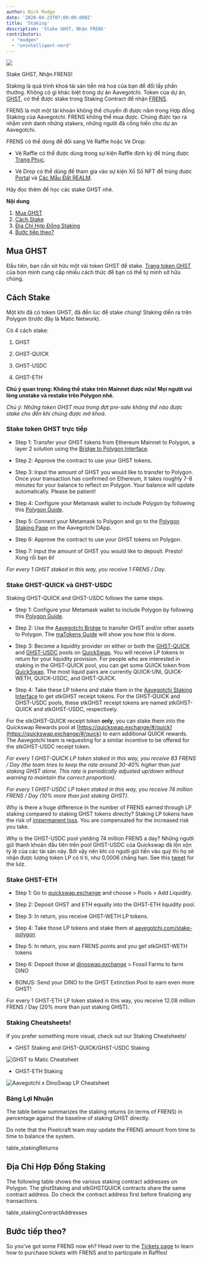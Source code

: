 ```yaml
---
author: Nick Mudge
date: '2020-04-23T07:00:00.000Z'
title: 'Staking'
description: 'Stake GHST, Nhận FRENS'
contributors:
  - "mudgen"
  - "unintelligent-nerd"
---
```



<div class="headerImageContainer">
<img class="headerImage" src="/staking/staking.png">
<p class="headerImageText">Stake GHST, Nhận FRENS!</p>
</div>

Staking là quá trình khoá tài sản tiền mã hoá của bạn để đổi lấy phần thưởng. Không có gì khác biệt trong dự án Aavegotchi. Token của dự án, [GHST](/posts/ghst), có thể được stake trong Staking Contract để nhận [FRENS](/posts/glossary#frens).

FRENS là một một tài khoản không thể chuyển đi được nằm trong Hợp đồng Staking của Aavegotchi. FRENS không thể mua được. Chúng được tạo ra nhằm vinh danh những stakers, những người đã cống hiến cho dự án Aavegotchi.

FRENS có thể dùng để đổi sang Vé Raffle hoặc Vé Drop:

* Vé Raffle có thể được dùng trong sự kiện Raffle định kỳ để trúng được [Trang Phục](/wearables).

* Vé Drop có thể dùng để tham gia vào sự kiện Xổ Số NFT để trúng được [Portal](/portals) và [Các Mẫu Đất REALM](/metaverse).

Hãy đọc thêm để học các stake GHST nhé.

<div class="contentsBox">

**Nội dung**

<ol>
<li><a href=#purchasing-ghst>Mua GHST</a></li>
<li><a href=#how-to-stake>Cách Stake</a></li>
<li><a href=#staking-contract-addresses>Địa Chỉ Hợp Đồng Staking</a></li>
<li><a href=#what-s-next->Bước tiếp theo?</a></li>
</ol>

</div>

## Mua GHST
Đầu tiên, bạn cần sở hữu một vài token GHST để stake. [Trang token GHST](/posts/ghst) của bọn mình cung cấp nhiều cách thức để bạn có thể tự mình sở hữu chúng.

## Cách Stake
Một khi đã có token GHST, đã đến lúc để stake chúng! Staking diễn ra trên Polygon (trước đây là Matic Network).

Có 4 cách stake:

1. GHST

2. GHST-QUICK

3. GHST-USDC

4. GHST-ETH

**Chú ý quan trọng: Không thể stake trên Mainnet được nữa! Mọi người vui lòng unstake và restake trên Polygon nhé.**

*Chú ý: Những token GHST mua trong đợt pre-sale không thể nào được stake cho đến khi chúng được mở khoá.*

### Stake token GHST trực tiếp

* Step 1: Transfer your GHST tokens from Ethereum Mainnet to Polygon, a layer 2 solution using the [Bridge to Polygon Interface](https://aavegotchi.com/bridge).

* Step 2: Approve the contract to use your GHST tokens.

* Step 3: Input the amount of GHST you would like to transfer to Polygon. Once your transaction has confirmed on Ethereum, it takes roughly 7-8 minutes for your balance to reflect on Polygon. Your balance will update automatically. Please be patient!

* Step 4: Configure your Metamask wallet to include Polygon by following this [Polygon Guide](/polygon).

* Step 5: Connect your Metamask to Polygon and go to the [Polygon Staking Page](https://aavegotchi.com/stake-polygon) on the Aavegotchi DApp.

* Step 6: Approve the contract to use your GHST tokens on Polygon.

* Step 7: Input the amount of GHST you would like to deposit. Presto! Xong rồi bạn êi!

*For every 1 GHST staked in this way, you receive 1 FRENS / Day.*

### Stake GHST-QUICK và GHST-USDC

Staking GHST-QUICK and GHST-USDC follows the same steps.

* Step 1: Configure your Metamask wallet to include Polygon by following this [Polygon Guide](/polygon).

* Step 2: Use the [Aavegotchi Bridge](https://aavegotchi.com/bridge) to transfer GHST and/or other assets to Polygon. The [maTokens Guide](/matokens) will show you how this is done.

* Step 3: Become a liquidity provider on either or both the [GHST-QUICK](https://info.quickswap.exchange/pair/0x8b1fd78ad67c7da09b682c5392b65ca7caa101b9) and [GHST-USDC](https://info.quickswap.exchange/pair/0x096c5ccb33cfc5732bcd1f3195c13dbefc4c82f4) pools on [QuickSwap](https://quickswap.exchange). You will receive LP tokens in return for your liquidity provision. For people who are interested in staking in the GHST-QUICK pool, you can get some QUICK token from [QuickSwap](https://quickswap.exchange). The most liquid pairs are currently QUICK-UNI, QUICK-WETH, QUICK-USDC, and GHST-QUICK.

* Step 4: Take these LP tokens and stake them in the [Aavegotchi Staking Interface](https://aavegotchi.com/stake-polygon) to get stkGHST receipt tokens. For the GHST-QUICK and GHST-USDC pools, these stkGHST receipt tokens are named stkGHST-QUICK and stkGHST-USDC, respectively.

For the stkGHST-QUICK receipt token **only**, you can stake them into the Quickswap Rewards pool at [https://quickswap.exchange/#/quick](https://quickswap.exchange/#/quick) to earn additional QUICK rewards. The Aavegotchi team is requesting for a similar incentive to be offered for the stkGHST-USDC receipt token.

*For every 1 GHST-QUICK LP token staked in this way, you receive 83 FRENS / Day (the team tries to keep the rate around 30-40% higher than just staking GHST alone. This rate is periodically adjusted up/down without warning to maintain the correct proportion).*

*For every 1 GHST-USDC LP token staked in this way, you receive 74 million FRENS / Day (10% more than just staking GHST).*

Why is there a huge difference in the number of FRENS earned through LP staking compared to staking GHST tokens directly? Staking LP tokens have the risk of [impermanent loss](/glossary#impermanent-loss). You are compensated for the increased risk you take.

Why is the GHST-USDC pool yielding 74 million FRENS a day? Những người gửi thanh khoản đầu tiên trên pool GHST-USDC của Quickswap đã lộn xộn tỷ lệ của các tài sản này. Bởi vậy nên khi có người gửi tiền vào quỹ thì họ sẽ nhận được lượng token LP có tí ti, như 0,0006 chẳng hạn. See this [tweet](https://twitter.com/coderdannn/status/1362423402871447554) for the lulz.

### Stake GHST-ETH

* Step 1: Go to [quickswap.exchange](https://quickswap.exchange/) and choose > Pools > Add Liquidity.

* Step 2: Deposit GHST and ETH equally into the GHST-ETH liquidity pool.

* Step 3: In return, you receive GHST-WETH LP tokens.

* Step 4: Take those LP tokens and stake them at [aavegotchi.com/stake-polygon](https://aavegotchi.com/stake-polygon)

* Step 5: In return, you earn FRENS points and you get stkGHST-WETH tokens

* Step 6: Deposit those at [dinoswap.exchange](https://dinoswap.exchange/) > Fossil Farms to farm DINO

* BONUS: Send your DINO to the GHST Extinction Pool to earn even more GHST!

For every 1 GHST-ETH LP token staked in this way, you receive 12.08 million FRENS / Day (20% more than just staking GHST).

### Staking Cheatsheets!

If you prefer something more visual, check out our Staking Cheatsheets!

* GHST Staking and GHST-QUICK/GHST-USDC Staking

<img class = "bodyImage" src = "/staking/GHST-to-Matic-Cheatsheet.png" alt = "GHST to Matic Cheatsheet" />

* GHST-ETH Staking

<img class = "bodyImage" src = "/staking/aavegotchi-dinoswap-lp-cheatsheet.png" alt = "Aavegotchi x DinoSwap LP Cheatsheet" />

### Bảng Lợi Nhuận

The table below summarizes the staking returns (in terms of FRENS) in percentage against the baseline of staking GHST directly.

Do note that the Pixelcraft team may update the FRENS amount from time to time to balance the system.

table_stakingReturns

## Địa Chỉ Hợp Đồng Staking

The following table shows the various staking contract addresses on Polygon. The ghstStaking and stkGHSTQUICK contracts share the same contract address. Do check the contract address first before finalizing any transactions.

table_stakingContractAddresses

## Bước tiếp theo?

So you've got some FRENS now eh? Head over to the [Tickets page](/tickets) to learn how to purchase tickets with FRENS and to participate in Raffles!